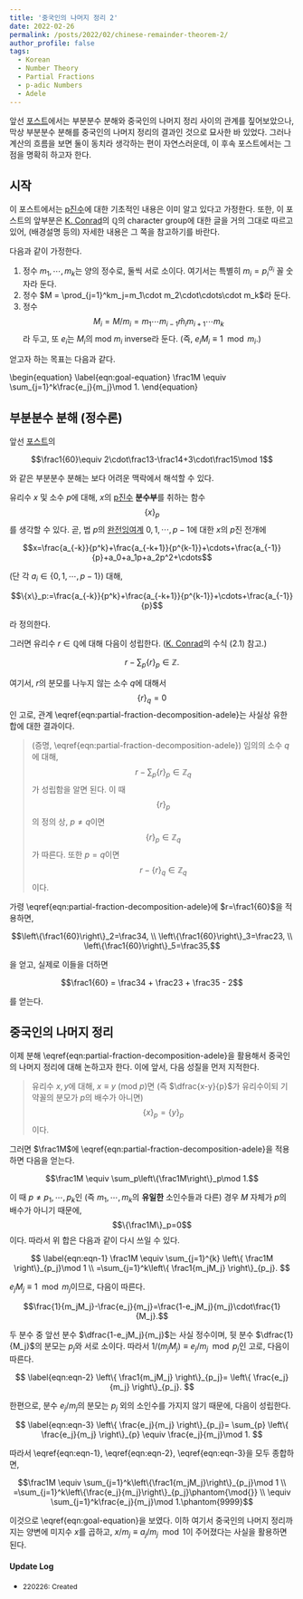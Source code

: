 ```yaml
---
title: '중국인의 나머지 정리 2'
date: 2022-02-26
permalink: /posts/2022/02/chinese-remainder-theorem-2/
author_profile: false
tags:
  - Korean
  - Number Theory
  - Partial Fractions
  - p-adic Numbers
  - Adele
---
```


앞선 [포스트](/posts/2021/12/chinese-remainder-theorem/)에서는 부분분수 분해와 중국인의 나머지 정리 사이의 관계를 짚어보았으나, 막상 부분분수 분해를 중국인의 나머지 정리의 결과인 것으로 묘사한 바 있었다. 그러나 계산의 흐름을 보면 둘이 동치라 생각하는 편이 자연스러운데, 이 후속 포스트에서는 그 점을 명확히 하고자 한다.

## 시작

이 포스트에서는 [p진수](https://ko.wikipedia.org/wiki/P%EC%A7%84%EC%88%98)에 대한 기초적인 내용은 이미 알고 있다고 가정한다. 또한, 이 포스트의 앞부분은 [K. Conrad](https://kconrad.math.uconn.edu/blurbs/gradnumthy/characterQ.pdf)의 $\mathbb{Q}$의 character group에 대한 글을 거의 그대로 따르고 있어, (배경설명 등의) 자세한 내용은 그 쪽을 참고하기를 바란다.

다음과 같이 가정한다.

 1. 정수 $m_1,\cdots,m_k$는 양의 정수로, 둘씩 서로 소이다. 여기서는 특별히 $m_i=p_i^{\alpha_i}$ 꼴 숫자라 둔다.
 1. 정수 $M = \prod_{j=1}^km_j=m_1\cdot m_2\cdot\cdots\cdot m_k$라 둔다.
 1. 정수 $$M_i=M/m_i=m_1\cdots m_{i-1}{\widehat{m}}_{i} m_{i+1}\cdots m_k$$라 두고, 또 $e_i$는 $M_i$의 mod $m_i$ inverse라 둔다. (즉, $e_iM_i\equiv 1\mod m_i$.)

얻고자 하는 목표는 다음과 같다.

\begin{equation}
\label{eqn:goal-equation}
\frac1M \equiv \sum_{j=1}^k\frac{e_j}{m_j}\mod 1.
\end{equation}

## 부분분수 분해 (정수론)

앞선 [포스트](/posts/2021/12/chinese-remainder-theorem/)의

$$\frac1{60}\equiv 2\cdot\frac13-\frac14+3\cdot\frac15\mod 1$$

와 같은 부분분수 분해는 보다 어려운 맥락에서 해석할 수 있다.

유리수 $x$ 및 소수 $p$에 대해, $x$의 [p진수](https://ko.wikipedia.org/wiki/P%EC%A7%84%EC%88%98) **분수부**를 취하는 함수 $$\{x\}_p$$를 생각할 수 있다. 곧, 법 $p$의 [완전잉여계](https://mathworld.wolfram.com/CompleteResidueSystem.html) $0,1,\cdots,p-1$에 대한 $x$의 $p$진 전개에

$$x=\frac{a_{-k}}{p^k}+\frac{a_{-k+1}}{p^{k-1}}+\cdots+\frac{a_{-1}}{p}+a_0+a_1p+a_2p^2+\cdots$$

(단 각 $a_i\in\{0,1,\cdots,p-1\}$) 대해,

$$\{x\}_p:=\frac{a_{-k}}{p^k}+\frac{a_{-k+1}}{p^{k-1}}+\cdots+\frac{a_{-1}}{p}$$

라 정의한다.

그러면 유리수 $r\in\mathbb{Q}$에 대해 다음이 성립한다. ([K. Conrad](https://kconrad.math.uconn.edu/blurbs/gradnumthy/characterQ.pdf)의 수식 (2.1) 참고.)

$$
\label{eqn:partial-fraction-decomposition-adele}
r-\sum_p \{ r \}_p \in \mathbb{Z}.
$$

여기서, $r$의 분모를 나누지 않는 소수 $q$에 대해서 $$\{r\}_q=0$$인 고로, 관계 \eqref{eqn:partial-fraction-decomposition-adele}는 사실상 유한합에 대한 결과이다.

 > (증명, \eqref{eqn:partial-fraction-decomposition-adele}) 임의의 소수 $q$에 대해, $$r-\sum_p\{r\}_p\in\mathbb{Z}_q$$가 성립함을 알면 된다. 이 때 $$\{r\}_p$$의 정의 상, $p\neq q$이면 $$\{r\}_p\in\mathbb{Z}_q$$가 따른다. 또한 $p=q$이면 $$r-\{r\}_q\in\mathbb{Z}_q$$이다.

가령 \eqref{eqn:partial-fraction-decomposition-adele}에 $r=\frac1{60}$을 적용하면,

$$\left\{\frac1{60}\right\}_2=\frac34, \\ \left\{\frac1{60}\right\}_3=\frac23, \\ \left\{\frac1{60}\right\}_5=\frac35,$$

을 얻고, 실제로 이들을 더하면

$$\frac1{60} = \frac34 + \frac23 + \frac35 - 2$$

를 얻는다.

## 중국인의 나머지 정리

이제 분해 \eqref{eqn:partial-fraction-decomposition-adele}을 활용해서 중국인의 나머지 정리에 대해 논하고자 한다. 이에 앞서, 다음 성질을 먼저 지적한다.

 > 유리수 $x,y$에 대해, $x\equiv y$ (mod $p$)면 (즉 $\dfrac{x-y}{p}$가 유리수이되 기약꼴의 분모가 $p$의 배수가 아니면) $$\{x\}_p=\{y\}_p$$이다.

그러면 $\frac1M$에 \eqref{eqn:partial-fraction-decomposition-adele}을 적용하면 다음을 얻는다.

$$\frac1M \equiv \sum_p\left\{\frac1M\right\}_p\mod 1.$$

이 때 $p\neq p_1,\cdots,p_k$인 (즉 $m_1,\cdots,m_k$의 **유일한** 소인수들과 다른) 경우 $M$ 자체가 $p$의 배수가 아니기 때문에, $$\{\frac1M\}_p=0$$이다. 따라서 위 합은 다음과 같이 다시 쓰일 수 있다.

$$
\label{eqn:eqn-1}
\frac1M \equiv \sum_{j=1}^{k} \left\{ \frac1M \right\}_{p_j}\mod 1 \\ 
=\sum_{j=1}^k\left\{ \frac1{m_jM_j} \right\}_{p_j}.
$$

$e_jM_j\equiv 1\mod m_j$이므로, 다음이 따른다.

$$\frac{1}{m_jM_j}-\frac{e_j}{m_j}=\frac{1-e_jM_j}{m_j}\cdot\frac{1}{M_j}.$$

두 분수 중 앞선 분수 $\dfrac{1-e_jM_j}{m_j}$는 사실 정수이며, 뒷 분수 $\dfrac{1}{M_j}$의 분모는 $p_j$와 서로 소이다. 따라서 $1/(m_jM_j)\equiv e_j/m_j\mod p_j$인 고로, 다음이 따른다.

$$
\label{eqn:eqn-2}
\left\{ \frac1{m_jM_j} \right\}_{p_j}= \left\{ \frac{e_j}{m_j} \right\}_{p_j}.
$$

한편으로, 분수 $e_j/m_j$의 분모는 $p_j$ 외의 소인수를 가지지 않기 때문에, 다음이 성립한다.

$$
\label{eqn:eqn-3}
\left\{ \frac{e_j}{m_j} \right\}_{p_j}= \sum_{p} \left\{ \frac{e_j}{m_j} \right\}_{p} \equiv \frac{e_j}{m_j}\mod 1.
$$

따라서 \eqref{eqn:eqn-1}, \eqref{eqn:eqn-2}, \eqref{eqn:eqn-3}을 모두 종합하면,

$$\frac1M \equiv \sum_{j=1}^k\left\{\frac1{m_jM_j}\right\}_{p_j}\mod 1 \\
=\sum_{j=1}^k\left\{\frac{e_j}{m_j}\right\}_{p_j}\phantom{\mod{}} \\
\equiv \sum_{j=1}^k\frac{e_j}{m_j}\mod 1.\phantom{9999}$$

이것으로 \eqref{eqn:goal-equation}을 보였다. 이하 여기서 중국인의 나머지 정리까지는 양변에 미지수 $x$를 곱하고, $x/m_j\equiv a_j/m_j\mod 1$이 주어졌다는 사실을 활용하면 된다.

#### Update Log
 * <span style="font-size:12px">220226: Created</span>
